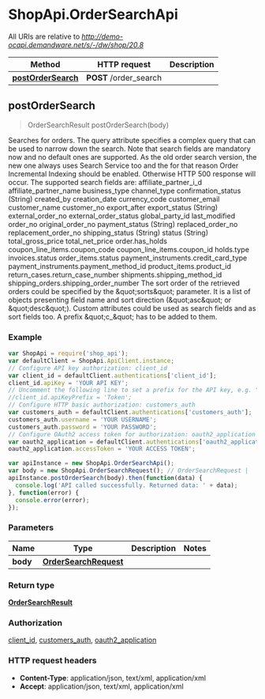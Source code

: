 # ShopApi.OrderSearchApi

All URIs are relative to *http://demo-ocapi.demandware.net/s/-/dw/shop/20.8*

Method | HTTP request | Description
------------- | ------------- | -------------
[**postOrderSearch**](OrderSearchApi.md#postOrderSearch) | **POST** /order_search | 



## postOrderSearch

> OrderSearchResult postOrderSearch(body)



Searches for orders.    The query attribute specifies a complex query that can be used to narrow down the search.    Note that search fields are mandatory now and no default ones are supported.    As the old order search version, the new one always uses Search Service too and the for that reason Order  Incremental Indexing should be enabled. Otherwise HTTP 500 response will occur.    The supported search fields are:    affiliate_partner_i_d  affiliate_partner_name  business_type  channel_type  confirmation_status (String)  created_by  creation_date  currency_code  customer_email  customer_name  customer_no  export_after  export_status (String)  external_order_no  external_order_status  global_party_id  last_modified  order_no  original_order_no  payment_status (String)  replaced_order_no  replacement_order_no  shipping_status (String)  status (String)  total_gross_price  total_net_price  order.has_holds  coupon_line_items.coupon_code  coupon_line_items.coupon_id  holds.type  invoices.status  order_items.status  payment_instruments.credit_card_type  payment_instruments.payment_method_id  product_items.product_id  return_cases.return_case_number  shipments.shipping_method_id  shipping_orders.shipping_order_number    The sort order of the retrieved orders could be specified by the \&quot;sorts\&quot; parameter. It is a list of objects  presenting field name and sort direction (\&quot;asc\&quot; or \&quot;desc\&quot;).    Custom attributes could be used as search fields and as sort fields too. A prefix \&quot;c_\&quot; has to be added to them.

### Example

```javascript
var ShopApi = require('shop_api');
var defaultClient = ShopApi.ApiClient.instance;
// Configure API key authorization: client_id
var client_id = defaultClient.authentications['client_id'];
client_id.apiKey = 'YOUR API KEY';
// Uncomment the following line to set a prefix for the API key, e.g. "Token" (defaults to null)
//client_id.apiKeyPrefix = 'Token';
// Configure HTTP basic authorization: customers_auth
var customers_auth = defaultClient.authentications['customers_auth'];
customers_auth.username = 'YOUR USERNAME';
customers_auth.password = 'YOUR PASSWORD';
// Configure OAuth2 access token for authorization: oauth2_application
var oauth2_application = defaultClient.authentications['oauth2_application'];
oauth2_application.accessToken = 'YOUR ACCESS TOKEN';

var apiInstance = new ShopApi.OrderSearchApi();
var body = new ShopApi.OrderSearchRequest(); // OrderSearchRequest | 
apiInstance.postOrderSearch(body).then(function(data) {
  console.log('API called successfully. Returned data: ' + data);
}, function(error) {
  console.error(error);
});

```

### Parameters



Name | Type | Description  | Notes
------------- | ------------- | ------------- | -------------
 **body** | [**OrderSearchRequest**](OrderSearchRequest.md)|  | 

### Return type

[**OrderSearchResult**](OrderSearchResult.md)

### Authorization

[client_id](../README.md#client_id), [customers_auth](../README.md#customers_auth), [oauth2_application](../README.md#oauth2_application)

### HTTP request headers

- **Content-Type**: application/json, text/xml, application/xml
- **Accept**: application/json, text/xml, application/xml

